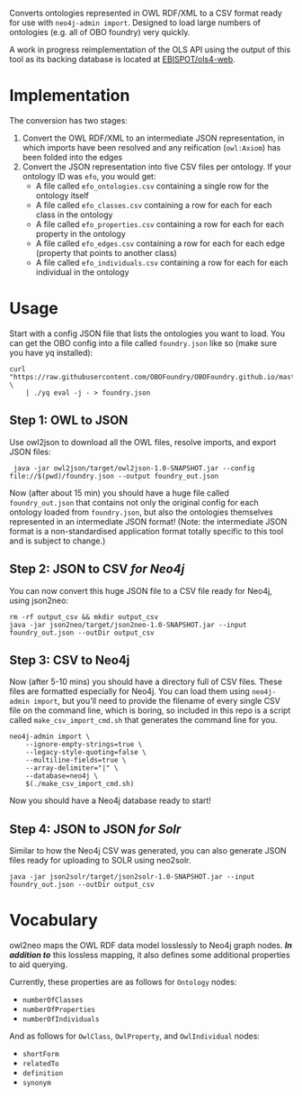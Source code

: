 Converts ontologies represented in OWL RDF/XML to a CSV format ready for use with `neo4j-admin import`. Designed to load large numbers of ontologies (e.g. all of OBO foundry) very quickly.

A work in progress reimplementation of the OLS API using the output of this tool as its backing database is located at [EBISPOT/ols4-web](https://github.com/EBISPOT/ols4-web).


# Implementation

The conversion has two stages:

1. Convert the OWL RDF/XML to an intermediate JSON representation, in which imports have been resolved and any reification (`owl:Axiom`) has been folded into the edges
2. Convert the JSON representation into five CSV files per ontology. If your ontology ID was `efo`, you would get:
      * A file called `efo_ontologies.csv` containing a single row for the ontology itself
      * A file called `efo_classes.csv` containing a row for each for each class in the ontology
      * A file called `efo_properties.csv` containing a row for each for each property in the ontology
      * A file called `efo_edges.csv` containing a row for each for each edge (property that points to another class)
      * A file called `efo_individuals.csv` containing a row for each for each individual in the ontology

# Usage

Start with a config JSON file that lists the ontologies you want to load. You can get the OBO config into a file called `foundry.json` like so (make sure you have yq installed):

    curl "https://raw.githubusercontent.com/OBOFoundry/OBOFoundry.github.io/master/_config.yml" \
        | ./yq eval -j - > foundry.json
        
        
## Step 1: OWL to JSON

Use owl2json to download all the OWL files, resolve imports, and export JSON files:

     java -jar owl2json/target/owl2json-1.0-SNAPSHOT.jar --config file://$(pwd)/foundry.json --output foundry_out.json
     
Now (after about 15 min) you should have a huge file called `foundry_out.json` that contains not only the original config for each ontology loaded from `foundry.json`, but also the ontologies themselves represented in an intermediate JSON format! (Note: the intermediate JSON format is a non-standardised application format totally specific to this tool and is subject to change.)

## Step 2: JSON to CSV *for Neo4j*

You can now convert this huge JSON file to a CSV file ready for Neo4j, using json2neo:

    rm -rf output_csv && mkdir output_csv
    java -jar json2neo/target/json2neo-1.0-SNAPSHOT.jar --input foundry_out.json --outDir output_csv

## Step 3: CSV to Neo4j

Now (after 5-10 mins) you should have a directory full of CSV files. These files are formatted especially for Neo4j. You can load them using `neo4j-admin import`, but you'll need to provide the filename of every single CSV file on the command line, which is boring, so included in this repo is a script called `make_csv_import_cmd.sh` that generates the command line for you.

    neo4j-admin import \
	    --ignore-empty-strings=true \
	    --legacy-style-quoting=false \
	    --multiline-fields=true \
	    --array-delimiter="|" \
	    --database=neo4j \
	    $(./make_csv_import_cmd.sh)

Now you should have a Neo4j database ready to start!

## Step 4: JSON to JSON *for Solr*

Similar to how the Neo4j CSV was generated, you can also generate JSON files ready for uploading to SOLR using neo2solr.

    java -jar json2solr/target/json2solr-1.0-SNAPSHOT.jar --input foundry_out.json --outDir output_csv


<h1>Vocabulary</h1>

owl2neo maps the OWL RDF data model losslessly to Neo4j graph nodes. _**In addition to**_ this lossless mapping, it also defines some additional properties to aid querying.

Currently, these properties are as follows for `Ontology` nodes:

* `numberOfClasses`
* `numberOfProperties`
* `numberOfIndividuals`

And as follows for `OwlClass`, `OwlProperty`, and `OwlIndividual` nodes:

* `shortForm`
* `relatedTo`
* `definition`
* `synonym`





